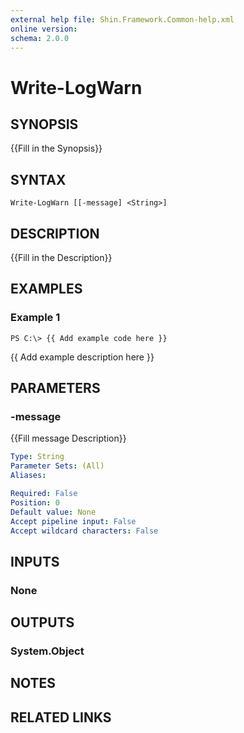 ```yaml
---
external help file: Shin.Framework.Common-help.xml
online version: 
schema: 2.0.0
---
```


# Write-LogWarn

## SYNOPSIS
{{Fill in the Synopsis}}

## SYNTAX

```
Write-LogWarn [[-message] <String>]
```

## DESCRIPTION
{{Fill in the Description}}

## EXAMPLES

### Example 1
```
PS C:\> {{ Add example code here }}
```

{{ Add example description here }}

## PARAMETERS

### -message
{{Fill message Description}}

```yaml
Type: String
Parameter Sets: (All)
Aliases: 

Required: False
Position: 0
Default value: None
Accept pipeline input: False
Accept wildcard characters: False
```

## INPUTS

### None


## OUTPUTS

### System.Object

## NOTES

## RELATED LINKS

